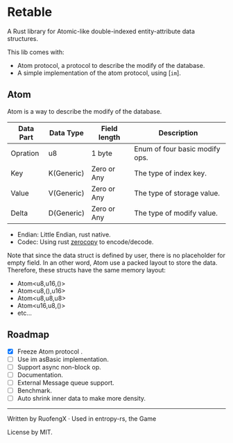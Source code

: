 # Retable

A Rust library for Atomic-like double-indexed entity-attribute data structures.  

This lib comes with:
+ Atom protocol, a protocol to describe the modify of the database.
+ A simple implementation of the atom protocol, using [`im`].

## Atom

Atom is a way to describe the modify of the database.


| Data Part | Data Type  | Field length | Description                    |
| --------- | ---------- | ------------ | ------------------------------ |
| Opration  | u8         | 1 byte       | Enum of four basic modify ops. |
| Key       | K(Generic) | Zero or Any  | The type of index key.         |
| Value     | V(Generic) | Zero or Any  | The type of storage value.     |
| Delta     | D(Generic) | Zero or Any  | The type of modify value.      |

+ Endian: Little Endian, rust native.
+ Codec: Using rust [zerocopy](https://docs.rs/zerocopy/latest/zerocopy/index.html) to encode/decode.

Note that since the data struct is defined by user, there is no placeholder for empty field. In an other word, Atom use a packed layout to store the data.
Therefore, these structs have the same memory layout:
+ Atom<u8,u16,()>
+ Atom<u8,(),u16>
+ Atom<u8,u8,u8>
+ Atom<u16,u8,()>
+ etc...



## Roadmap

- [x] Freeze Atom protocol .
- [ ] Use im asBasic implementation.
- [ ] Support async non-block op.
- [ ] Documentation.
- [ ] External Message queue support.
- [ ] Benchmark.
- [ ] Auto shrink inner data to make more density.

---

Written by RuofengX · Used in entropy-rs, the Game

License by MIT.
